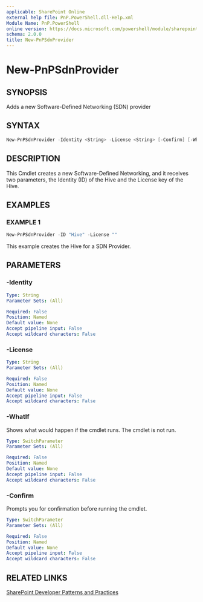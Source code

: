 ```yaml
---
applicable: SharePoint Online
external help file: PnP.PowerShell.dll-Help.xml
Module Name: PnP.PowerShell
online version: https://docs.microsoft.com/powershell/module/sharepoint-pnp/new-pnpsdnprovider
schema: 2.0.0
title: New-PnPSdnProvider
---
```


# New-PnPSdnProvider

## SYNOPSIS
Adds a new Software-Defined Networking (SDN) provider

## SYNTAX

```powershell
New-PnPSdnProvider -Identity <String> -License <String> [-Confirm] [-WhatIf]
```

## DESCRIPTION
This Cmdlet creates a new Software-Defined Networking, and it receives two parameters, the Identity (ID) of the Hive and the License key of the Hive.

## EXAMPLES

### EXAMPLE 1
```powershell
New-PnPSdnProvider -ID "Hive" -License ""
```

This example creates the Hive for a SDN Provider.

## PARAMETERS

### -Identity

```yaml
Type: String
Parameter Sets: (All)

Required: False
Position: Named
Default value: None
Accept pipeline input: False
Accept wildcard characters: False
```

### -License

```yaml
Type: String
Parameter Sets: (All)

Required: False
Position: Named
Default value: None
Accept pipeline input: False
Accept wildcard characters: False
```

### -WhatIf
Shows what would happen if the cmdlet runs. The cmdlet is not run.

```yaml
Type: SwitchParameter
Parameter Sets: (All)

Required: False
Position: Named
Default value: None
Accept pipeline input: False
Accept wildcard characters: False
```

### -Confirm
Prompts you for confirmation before running the cmdlet.

```yaml
Type: SwitchParameter
Parameter Sets: (All)

Required: False
Position: Named
Default value: None
Accept pipeline input: False
Accept wildcard characters: False
```

## RELATED LINKS

[SharePoint Developer Patterns and Practices](https://aka.ms/sppnp)